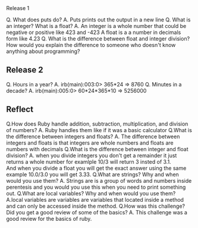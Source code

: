 <!DOCTYPE html>
<html>
<head>
	<title></title>
</head>
<body>
<n2>Release 1</n2>
<p>
Q. What does puts do? 
A.	Puts prints out the output in a new line
Q. What is an integer? What is a float?
A.	An integer is a whole number that could be negative or positive like 423 and -423
	A float is a a number in decimals form like 4.23
Q. What is the difference between float and integer division? How would you explain the difference to someone who doesn't know anything about programming?
</p>
<h2>Release 2</h2>
<p>
Q. Hours in a year?
A.	irb(main):003:0> 365*24
	=> 8760
Q. Minutes in a decade?
A.	irb(main):005:0> 60*24*365*10
	=> 5256000
</p>
<h2>Reflect</h2>
<p>
Q.How does Ruby handle addition, subtraction, multiplication, and division of numbers?
A. Ruby handles them like if it was a basic calculator
Q.What is the difference between integers and floats?
A. The difference between integers and floats is that integers are whole numbers and floats are numbers with decimals
Q.What is the difference between integer and float division?
A. when you divide integers you don't get a remainder it just returns a whole number for examlple 10/3 will return 3 insted of 3.1.<br>
And when you divide a float you will get the exact answer using the same example 10.0/3.0 you will get 3.33.
Q.What are strings? Why and when would you use them?
A. Strings are is a group of words and numbers inside perentesis and you would you use this when you need to print something out.
Q.What are local variables? Why and when would you use them?
A.local variables are variables are variables that located inside a method and can only be accessed inside the method.
Q.How was this challenge? Did you get a good review of some of the basics?
A. This challenge was a good review for the basics of ruby.
</p>

</body>
</html>